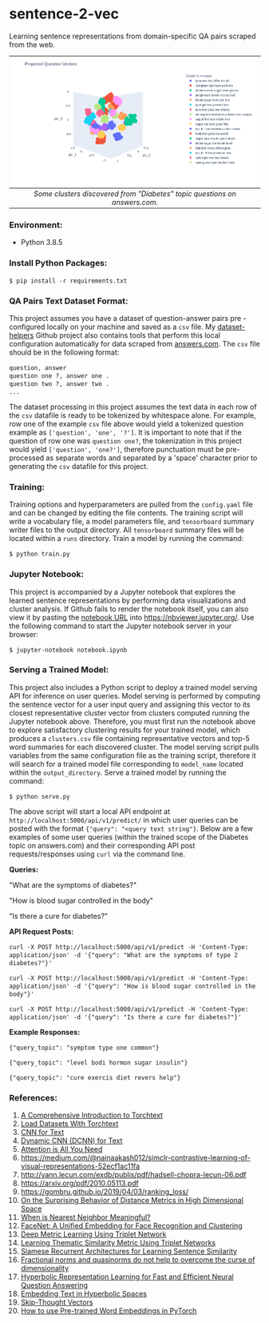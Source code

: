 # sentence-2-vec
Learning sentence representations from domain-specific QA pairs scraped from
the web.

| ![](images/clusters.png) |
| :-: |
| *Some clusters discovered from "Diabetes" topic questions on answers.com.* |

### Environment:

- Python 3.8.5

### Install Python Packages:

```
$ pip install -r requirements.txt
```

### QA Pairs Text Dataset Format:

This project assumes you have a dataset of question-answer pairs pre
-configured locally on your machine and saved as a `csv` file. My
[dataset-helpers](https://github.com/dylanell/dataset-helpers) Github project
also contains tools that perform this local configuration automatically for
data scraped from [answers.com](https://www.answers.com/). The `csv` file
should be in the following format:

```
question, answer
question one ?, answer one .
question two ?, answer two .
...
```

The dataset processing in this project assumes the text data in each row of
the `csv` datafile is ready to be tokenized by whitespace alone. For example,
row one of the example `csv` file above would yield a tokenized question
example as `['question', 'one', '?']`. It is important to note that if the
question of row one was `question one?`, the tokenization in this project would
yield `['question', 'one?']`, therefore punctuation must be pre-processed as
separate words and separated by a 'space' character prior to generating the
`csv` datafile for this project.

 ### Training:

Training options and hyperparameters are pulled from the `config.yaml` file and
can be changed by editing the file contents. The training script will write a vocabulary file, a model parameters file, and `tensorboard` summary writer files to the output directory. All `tensorboard` summary files will be located within a `runs` directory. Train a model by running the command:

```
$ python train.py
```

### Jupyter Notebook:

This project is accompanied by a Jupyter notebook that explores the learned
sentence representations by performing data visualizations and cluster
analysis. If Github fails to render the notebook itself, you can also view it
by pasting the [notebook URL](https://github.com/dylanell/sentence-2-vec/blob/main/notebook.ipynb) into https://nbviewer.jupyter.org/. Use the following
command to start the Jupyter notebook server in your browser:

```
$ jupyter-notebook notebook.ipynb
```

### Serving a Trained Model:

This project also includes a Python script to deploy a trained model serving API for inference on user queries. Model serving is performed by computing the sentence vector for a user input query and assigning this vector to its closest representative cluster vector from clusters computed running the Jupyter notebook above. Therefore, you must first run the notebook above to explore satisfactory clustering results for your trained model, which produces a `clusters.csv` file containing representative vectors and top-5 word summaries for each discovered cluster. The model serving script pulls variables from the same configuration file as the training script, therefore it will search for a trained model file corresponding to `model_name` located within the `output_directory`. Serve a trained model by running the command:

```
$ python serve.py
```

The above script will start a local API endpoint at `http://localhost:5000/api/v1/predict/` in which user queries can be posted with the format `{"query": "<query text string"}`. Below are a few examples of some user queries (within the trained scope of the Diabetes topic on answers.com) and their corresponding API post requests/responses using `curl` via the command line.

**Queries:**

"What are the symptoms of diabetes?"

"How is blood sugar controlled in the body"

"Is there a cure for diabetes?"

**API Request Posts:**

```
curl -X POST http://localhost:5000/api/v1/predict -H 'Content-Type: application/json' -d '{"query": "What are the symptoms of type 2 diabetes?"}'
```

```
curl -X POST http://localhost:5000/api/v1/predict -H 'Content-Type: application/json' -d '{"query": "How is blood sugar controlled in the body"}'
```

```
curl -X POST http://localhost:5000/api/v1/predict -H 'Content-Type: application/json' -d '{"query": "Is there a cure for diabetes?"}'
```

**Example Responses:**

```
{"query_topic": "symptom type one common"}
```

```
{"query_topic": "level bodi hormon sugar insulin"}
```

```
{"query_topic": "cure exercis diet revers help"}
```

### References:

1. [A Comprehensive Introduction to Torchtext](https://mlexplained.com/2018/02/08/a-comprehensive-tutorial-to-torchtext/)
2. [Load Datasets With Torchtext](https://dzlab.github.io/dltips/en/pytorch/torchtext-datasets/)
3. [CNN for Text](https://arxiv.org/pdf/1408.5882.pdf)
4. [Dynamic CNN (DCNN) for Text](https://arxiv.org/pdf/1404.2188.pdf)
5. [Attention is All You Need](https://arxiv.org/pdf/1706.03762.pdf)
6. https://medium.com/@nainaakash012/simclr-contrastive-learning-of-visual-representations-52ecf1ac11fa
7. http://yann.lecun.com/exdb/publis/pdf/hadsell-chopra-lecun-06.pdf
8. https://arxiv.org/pdf/2010.05113.pdf
9. https://gombru.github.io/2019/04/03/ranking_loss/
10. [On the Surprising Behavior of Distance Metrics in High Dimensional Space](https://bib.dbvis.de/uploadedFiles/155.pdf)
11. [When is Nearest Neighbor Meaningful?](https://members.loria.fr/MOBerger/Enseignement/Master2/Exposes/beyer.pdf)
12. [FaceNet: A Unified Embedding for Face Recognition and Clustering](https://arxiv.org/pdf/1503.03832.pdf)
13. [Deep Metric Learning Using Triplet Network](https://arxiv.org/pdf/1412.6622.pdf)
14. [Learning Thematic Similarity Metric Using Triplet Networks](https://pdfs.semanticscholar.org/0846/f3cb0ae555c4f7015dca2fce6a047501154f.pdf?_ga=2.178325220.1389316910.1606965483-939693653.1606965483)
15. [Siamese Recurrent Architectures for Learning Sentence Similarity](https://www.researchgate.net/publication/307558687_Siamese_Recurrent_Architectures_for_Learning_Sentence_Similarity)
16. [Fractional norms and quasinorms do not help to overcome the curse of dimensionality](https://arxiv.org/pdf/2004.14230.pdf)
17. [Hyperbolic Representation Learning for Fast and Efficient Neural Question Answering](https://arxiv.org/pdf/1707.07847.pdf)
18. [Embedding Text in Hyperbolic Spaces](https://arxiv.org/pdf/1806.04313.pdf)
19. [Skip-Thought Vectors](https://arxiv.org/pdf/1506.06726.pdf)
20. [How to use Pre-trained Word Embeddings in PyTorch](https://medium.com/@martinpella/how-to-use-pre-trained-word-embeddings-in-pytorch-71ca59249f76)
